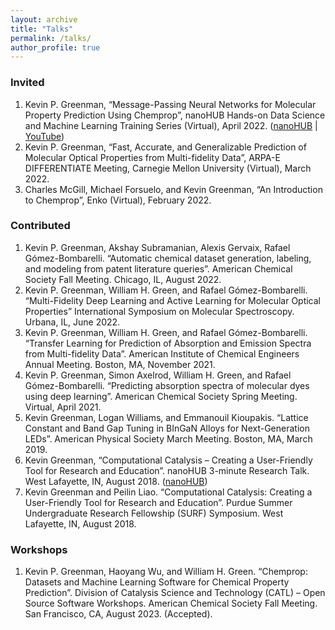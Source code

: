 ```yaml
---
layout: archive
title: "Talks"
permalink: /talks/
author_profile: true
---
```


### Invited 
1.	Kevin P. Greenman, “Message-Passing Neural Networks for Molecular Property Prediction Using Chemprop”, nanoHUB Hands-on Data Science and Machine Learning Training Series (Virtual), April 2022. ([nanoHUB](https://nanohub.org/resources/36082) \| [YouTube](https://www.youtube.com/watch?v=TeOl5E8Wo2M))
2.	Kevin P. Greenman, “Fast, Accurate, and Generalizable Prediction of Molecular Optical Properties from Multi-fidelity Data”, ARPA-E DIFFERENTIATE Meeting, Carnegie Mellon University (Virtual), March 2022.
3.	Charles McGill, Michael Forsuelo, and Kevin Greenman, “An Introduction to Chemprop”, Enko (Virtual), February 2022.

### Contributed 
1.	Kevin P. Greenman, Akshay Subramanian, Alexis Gervaix, Rafael Gómez-Bombarelli. “Automatic chemical dataset generation, labeling, and modeling from patent literature queries”. American Chemical Society Fall Meeting. Chicago, IL, August 2022.
2.	Kevin P. Greenman, William H. Green, and Rafael Gómez-Bombarelli. “Multi-Fidelity Deep Learning and Active Learning for Molecular Optical Properties” International Symposium on Molecular Spectroscopy. Urbana, IL, June 2022.
3.	Kevin P. Greenman, William H. Green, and Rafael Gómez-Bombarelli. “Transfer Learning for Prediction of Absorption and Emission Spectra from Multi-fidelity Data”. American Institute of Chemical Engineers Annual Meeting. Boston, MA, November 2021.
4.	Kevin P. Greenman, Simon Axelrod, William H. Green, and Rafael Gómez-Bombarelli. “Predicting absorption spectra of molecular dyes using deep learning”. American Chemical Society Spring Meeting. Virtual, April 2021.
5.	Kevin Greenman, Logan Williams, and Emmanouil Kioupakis. “Lattice Constant and Band Gap Tuning in BInGaN Alloys for Next-Generation LEDs”. American Physical Society March Meeting. Boston, MA, March 2019.
6.	Kevin Greenman, “Computational Catalysis – Creating a User-Friendly Tool for Research and Education”. nanoHUB 3-minute Research Talk. West Lafayette, IN, August 2018. ([nanoHUB](https://nanohub.org/resources/29551))
7.	Kevin Greenman and Peilin Liao. “Computational Catalysis: Creating a User-Friendly Tool for Research and Education”. Purdue Summer Undergraduate Research Fellowship (SURF) Symposium. West Lafayette, IN, August 2018.

### Workshops
1.	Kevin P. Greenman, Haoyang Wu, and William H. Green. “Chemprop: Datasets and Machine Learning Software for Chemical Property Prediction”. Division of Catalysis Science and Technology (CATL) – Open Source Software Workshops. American Chemical Society Fall Meeting. San Francisco, CA, August 2023. (Accepted).

